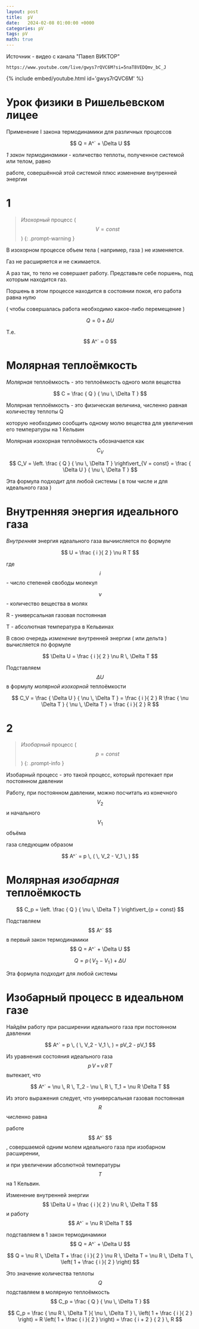 ```yaml
---
layout: post
title:  pV
date:   2024-02-08 01:00:00 +0000
categories: pV
tags: pV
math: true
---
```


Источник - видео с канала "Павел ВИКТОР"

`https://www.youtube.com/live/gwys7rQVC6M?si=5naT8VEDQmv_bC_J`

{% include embed/youtube.html id='gwys7rQVC6M' %}

# Урок физики в Ришельевском лицее

Применение I закона термодинамики для различных процессов

$$ Q = A^` + \Delta U $$

*1 закон термодинамики* - количество теплоты, полученное системой или телом, равно

работе, совершённой этой системой плюс изменение внутренней энергии

# 1

> *Изохорный* процесс ( $$ V = const $$ )
{: .prompt-warning }

В изохорном процессе объем тела ( например, газа ) не изменяется.

Газ не расширяется и не сжимается.

А раз так, то тело не совершает работу. Представьте себе поршень, под которым находится газ.

Поршень в этом процессе находится в состоянии покоя, его работа равна нулю

( чтобы совершалась работа необходимо какое-либо перемещение )

$$ Q = 0 + \Delta U $$

Т.е. $$ A^` = 0 $$

# Молярная теплоёмкость

*Молярная* теплоёмкость - это теплоёмкость одного моля вещества

$$ C = \frac { Q } { \nu \, \Delta T } $$

Молярная теплоёмкость - это физическая величина, численно равная количеству теплоты Q

которую необходимо сообщить одному молю вещества для увеличения его температуры на 1 Кельвин

Молярная изохорная теплоёмкость обозначается как $$ C_V $$

$$ C_V = \left. \frac { Q } { \nu \, \Delta T } \right\vert_{V = const} = \frac { \Delta U } { \nu \, \Delta T } $$

Эта формула подходит для любой системы ( в том числе и для идеального газа )

# Внутренняя энергия идеального газа

*Внутренняя* энергия идеального газа вычиисляется по формуле

$$ U = \frac { i }{ 2 } \nu R T $$

где $$ i $$ - число степеней свободы молекул

$$ \nu $$ - количество вещества в молях

R - универсальная газовая постоянная

T - абсолютная температура в Кельвинах 

В свою очередь *изменение* внутренней энергии ( или дельта ) вычисляется по формуле

$$ \Delta U = \frac { i }{ 2 } \nu R \, \Delta T $$

Подставляем $$ \Delta U $$ в формулу *молярной изохорной* теплоёмкости

$$ C_V = \frac { \Delta U } { \nu \, \Delta T } = \frac { i }{ 2 } R \frac { \nu \Delta T } { \nu \, \Delta T } = \frac { i }{ 2 } R $$



# 2

> *Изобарный* процесс ( $$ p = const $$ )
{: .prompt-info }

Изобарный процесс - это такой процесс, который протекает при постоянном давлении

Работу, при постоянном давлении, можно посчитать из конечного $$ V_2 $$ и начального $$ V_1 $$ объёма

газа следующим образом

$$ A^` = p \, ( \, V_2 - V_1 \, ) $$

# Молярная *изобарная* теплоёмкость

$$ C_p = \left. \frac { Q } { \nu \, \Delta T } \right\vert_{p = const} $$

Подставляем $$ A^` $$ в первый закон термодинамики $$ Q = A^` + \Delta U $$

$$ Q = p \, ( \, V_2 - V_1 \, ) + \Delta U $$

Эта формула подходит для любой системы

# Изобарный процесс в идеальном газе

Найдём работу при расширении идеального газа при постоянном давлении

$$ A^` = p \, ( \, V_2 - V_1 \, ) = pV_2 - pV_1 $$

Из уравнения состояния идеального газа $$ p \, V \, = \, \nu \, R \, T$$ вытекает, что

$$ A^` = \nu \, R \, T_2 - \nu \, R \, T_1 = \nu R \Delta T $$

Из этого выражения следует, что универсальная газовая постоянная $$ R $$ численно равна

работе $$ A^` $$, совершаемой одним молем идеального газа при изобарном расширении, 

и при увеличении абсолютной температуры $$ T $$ на 1 Кельвин.


Изменение внутренней энергии $$ \Delta U = \frac { i }{ 2 } \nu R \, \Delta T $$ и работу $$ A^` = \nu R \Delta T $$

подставляем в 1 закон термодинамики $$ Q = A^` + \Delta U $$  

$$ Q = \nu R \, \Delta T + \frac { i }{ 2 } \nu R \, \Delta T = \nu R \, \Delta T \, \left( 1 + \frac { i }{ 2 } \right) $$ 

Это значение количества теплоты $$Q$$ подставляем в молярную теплоёмкость $$ C_p = \frac { Q } { \nu \, \Delta T } $$

$$ C_p = \frac { \nu R \, \Delta T }{ \nu \, \Delta T } \, \left( 1 + \frac { i }{ 2 } \right) = R \left( 1 + \frac { i }{ 2 } \right) = \frac { i + 2 } { 2 } \, R $$